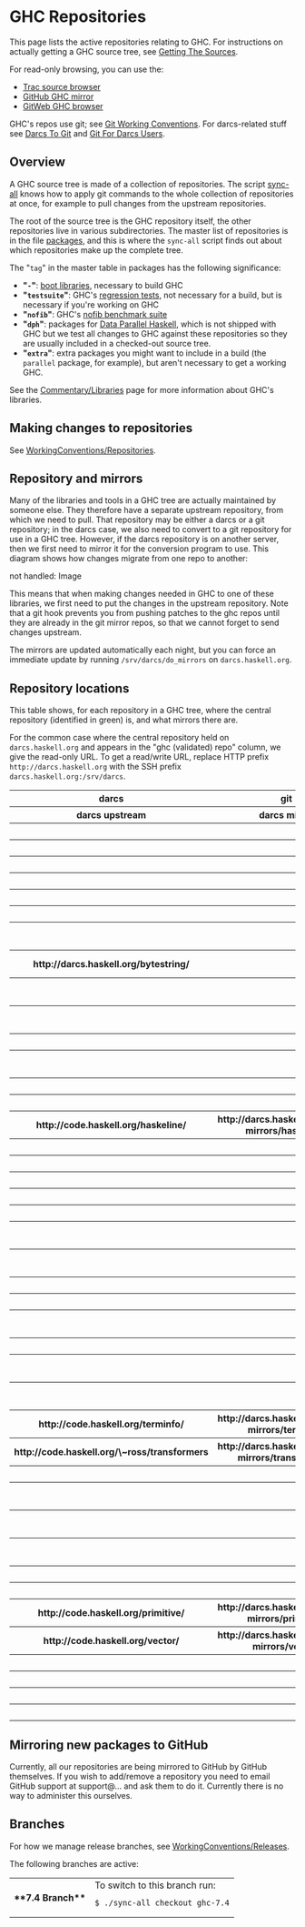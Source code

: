 


# GHC Repositories



This page lists the active repositories relating to GHC. For instructions on actually getting a GHC source tree, see [Getting The Sources](building/getting-the-sources).



For read-only browsing, you can use the:


- [ Trac source browser](http://hackage.haskell.org/trac/ghc/browser)
- [ GitHub GHC mirror](http://github.com/ghc/ghc)
- [ GitWeb GHC browser](http://darcs.haskell.org/cgi-bin/gitweb.cgi)


GHC's repos use git; see [Git Working Conventions](working-conventions/git). For darcs-related stuff see [Darcs To Git](darcs-to-git) and [Git For Darcs Users](git-for-darcs-users).


## Overview



A GHC source tree is made of a collection of repositories. The script [sync-all](building/sync-all) knows how to apply git commands to the whole collection of repositories at once, for example to pull changes from the upstream repositories.



The root of the source tree is the GHC repository itself, the other repositories live in various subdirectories. The master list of repositories is in the file [packages](/trac/ghc/browser/ghc/packages), and this is where the `sync-all` script finds out about which repositories make up the complete tree.



The "`tag`" in the master table in packages has the following significance:


- **"`-`"**: [boot libraries](commentary/libraries), necessary to build GHC
- **"`testsuite`"**: GHC's [regression tests](building/running-tests), not necessary for a build, but is necessary if you're working on GHC
- **"`nofib`"**: GHC's [nofib benchmark suite](building/running-no-fib)
- **"`dph`"**: packages for [Data Parallel Haskell](data-parallel), which is not shipped with GHC but we test all changes to GHC against these repositories so they are usually included in a checked-out source tree.
- **"`extra`"**: extra packages you might want to include in a build (the `parallel` package, for example), but aren't necessary to get a working GHC.


See the [Commentary/Libraries](commentary/libraries) page for more information about GHC's libraries.


## Making changes to repositories



See [WorkingConventions/Repositories](working-conventions/repositories).


## Repository and mirrors



Many of the libraries and tools in a GHC tree are actually maintained by someone else. They therefore have a separate upstream repository, from which we need to pull. That repository may be either a darcs or a git repository; in the darcs case, we also need to convert to a git repository for use in a GHC tree. However, if the darcs repository is on another server, then we first need to mirror it for the conversion program to use. This diagram shows how changes migrate from one repo to another:



not handled: Image



This means that when making changes needed in GHC to one of these libraries, we first need to put the changes in the upstream repository. Note that a git hook prevents you from pushing patches to the ghc repos until they are already in the git mirror repos, so that we cannot forget to send changes upstream.



The mirrors are updated automatically each night, but you can force an immediate update by running `/srv/darcs/do_mirrors` on `darcs.haskell.org`.


## Repository locations



This table shows, for each repository in a GHC tree, where the central repository (identified in green) is, and what mirrors there are.


For the common case where the central repository held on `darcs.haskell.org` and appears in the "ghc (validated) repo" column, we give the read-only URL.  To get a read/write URL, replace HTTP prefix `http://darcs.haskell.org` with the SSH prefix `darcs.haskell.org:/srv/darcs`.

<table><tr><th>darcs</th>
<th>git</th>
<th></th>
<th></th>
<th></th>
<th></th>
<th></th></tr>
<tr><th>darcs upstream</th>
<th>darcs mirror</th>
<th>git upstream</th>
<th>git mirror</th>
<th>ghc (validated) repo</th>
<th>in-tree</th>
<th></th></tr>
<tr><th></th>
<th></th>
<th></th>
<th></th>
<th>http://darcs.haskell.org/ghc.git/</th>
<th>.</th>
<th>ghc</th></tr>
<tr><th></th>
<th></th>
<th></th>
<th></th>
<th>http://darcs.haskell.org/ghc-tarballs.git/</th>
<th>ghc-tarballs</th>
<th></th></tr>
<tr><th></th>
<th></th>
<th></th>
<th></th>
<th>http://darcs.haskell.org/utils/hsc2hs.git/</th>
<th>utils/hsc2hs</th>
<th></th></tr>
<tr><th></th>
<th></th>
<th></th>
<th></th>
<th>http://darcs.haskell.org/haddock.git</th>
<th>utils/haddock</th>
<th></th></tr>
<tr><th></th>
<th></th>
<th></th>
<th></th>
<th>http://darcs.haskell.org/packages/array.git/</th>
<th>libraries/array</th>
<th></th></tr>
<tr><th></th>
<th></th>
<th></th>
<th></th>
<th>http://darcs.haskell.org/packages/base.git/</th>
<th>libraries/base</th>
<th></th></tr>
<tr><th></th>
<th></th>
<th>git://github.com/kolmodin/binary.git</th>
<th>http://darcs.haskell.org/git-mirrors/binary/binary.git/</th>
<th>http://darcs.haskell.org/packages/.git/</th>
<th>libraries/binary</th>
<th></th></tr>
<tr><th>http://darcs.haskell.org/bytestring/</th>
<th></th>
<th></th>
<th>http://darcs.haskell.org/git-mirrors/bytestring/.git/</th>
<th>http://darcs.haskell.org/packages/bytestring.git/</th>
<th>libraries/bytestring</th>
<th></th></tr>
<tr><th></th>
<th></th>
<th>git://github.com/haskell/cabal.git</th>
<th>http://darcs.haskell.org/git-mirrors/Cabal/.git/</th>
<th>http://darcs.haskell.org/packages/Cabal.git/</th>
<th>libraries/Cabal</th>
<th></th></tr>
<tr><th></th>
<th></th>
<th>git://github.com/haskell/containers.git</th>
<th>http://darcs.haskell.org/git-mirrors/containers/.git/</th>
<th>http://darcs.haskell.org/packages/containers.git/</th>
<th>libraries/containers</th>
<th></th></tr>
<tr><th></th>
<th></th>
<th></th>
<th></th>
<th>http://darcs.haskell.org/packages/directory.git/</th>
<th>libraries/directory</th>
<th></th></tr>
<tr><th></th>
<th></th>
<th></th>
<th></th>
<th>http://darcs.haskell.org/packages/extensible-exceptions.git/</th>
<th>libraries/extensible-exceptions</th>
<th></th></tr>
<tr><th></th>
<th></th>
<th></th>
<th></th>
<th>http://darcs.haskell.org/packages/filepath.git/</th>
<th>libraries/filepath</th>
<th></th></tr>
<tr><th></th>
<th></th>
<th></th>
<th></th>
<th>http://darcs.haskell.org/packages/ghc-prim.git/</th>
<th>libraries/ghc-prim</th>
<th></th></tr>
<tr><th>http://code.haskell.org/haskeline/</th>
<th>http://darcs.haskell.org/darcs-mirrors/haskeline/</th>
<th></th>
<th>http://darcs.haskell.org/git-mirrors/haskeline/.git/</th>
<th>http://darcs.haskell.org/packages/haskeline.git/</th>
<th>libraries/haskeline</th>
<th></th></tr>
<tr><th></th>
<th></th>
<th></th>
<th></th>
<th>http://darcs.haskell.org/packages/haskell98.git/</th>
<th>libraries/haskell98</th>
<th></th></tr>
<tr><th></th>
<th></th>
<th></th>
<th></th>
<th>http://darcs.haskell.org/packages/haskell2010.git/</th>
<th>libraries/haskell2010</th>
<th></th></tr>
<tr><th></th>
<th></th>
<th></th>
<th></th>
<th>http://darcs.haskell.org/packages/hoopl.git/</th>
<th>libraries/hoopl</th>
<th></th></tr>
<tr><th></th>
<th></th>
<th></th>
<th></th>
<th>http://darcs.haskell.org/packages/hpc.git/</th>
<th>libraries/hpc</th>
<th></th></tr>
<tr><th></th>
<th></th>
<th></th>
<th></th>
<th>http://darcs.haskell.org/packages/integer-gmp.git/</th>
<th>libraries/integer-gmp</th>
<th></th></tr>
<tr><th></th>
<th></th>
<th></th>
<th></th>
<th>http://darcs.haskell.org/packages/integer-simple.git/</th>
<th>libraries/integer-simple</th>
<th></th></tr>
<tr><th></th>
<th></th>
<th>git://github.com/ekmett/mtl.git</th>
<th>http://darcs.haskell.org/git-mirrors/mtl/.git</th>
<th>http://darcs.haskell.org/packages/mtl.git/</th>
<th>libraries/mtl</th>
<th></th></tr>
<tr><th></th>
<th></th>
<th></th>
<th></th>
<th>http://darcs.haskell.org/packages/old-locale.git/</th>
<th>libraries/old-locale</th>
<th></th></tr>
<tr><th></th>
<th></th>
<th></th>
<th></th>
<th>http://darcs.haskell.org/packages/old-time.git/</th>
<th>libraries/old-time</th>
<th></th></tr>
<tr><th></th>
<th></th>
<th>git://github.com/haskell/pretty.git</th>
<th>http://darcs.haskell.org/git-mirrors/pretty/</th>
<th>http://darcs.haskell.org/packages/pretty.git/</th>
<th>libraries/pretty</th>
<th></th></tr>
<tr><th></th>
<th></th>
<th></th>
<th></th>
<th>http://darcs.haskell.org/packages/process.git/</th>
<th>libraries/process</th>
<th></th></tr>
<tr><th></th>
<th></th>
<th>git://github.com/haskell/random.git</th>
<th>http://darcs.haskell.org/git-mirrors/random/</th>
<th>http://darcs.haskell.org/packages/random.git/</th>
<th>libraries/random</th>
<th></th></tr>
<tr><th></th>
<th></th>
<th></th>
<th></th>
<th>http://darcs.haskell.org/packages/template-haskell.git/</th>
<th>libraries/template-haskell</th>
<th></th></tr>
<tr><th>http://code.haskell.org/terminfo/</th>
<th>http://darcs.haskell.org/darcs-mirrors/terminfo/</th>
<th></th>
<th>http://darcs.haskell.org/git-mirrors/terminfo/.git/</th>
<th>http://darcs.haskell.org/packages/terminfo.git/</th>
<th>libraries/terminfo</th>
<th></th></tr>
<tr><th>http://code.haskell.org/\~ross/transformers</th>
<th>http://darcs.haskell.org/darcs-mirrors/transformers/</th>
<th></th>
<th>http://darcs.haskell.org/git-mirrors/transformers/.git/</th>
<th>http://darcs.haskell.org/packages/transformers.git/</th>
<th>libraries/transformers</th>
<th></th></tr>
<tr><th></th>
<th></th>
<th></th>
<th></th>
<th>http://darcs.haskell.org/packages/unix.git/</th>
<th>libraries/unix</th>
<th></th></tr>
<tr><th></th>
<th></th>
<th>https://github.com/glguy/utf8-string.git</th>
<th>http://darcs.haskell.org/git-mirrors/utf8-string/</th>
<th>http://darcs.haskell.org/packages/utf8-string.git/</th>
<th>libraries/utf8-string</th>
<th></th></tr>
<tr><th></th>
<th></th>
<th>git://github.com/haskell/win32.git</th>
<th>http://darcs.haskell.org/git-mirrors/Win32/</th>
<th>http://darcs.haskell.org/packages/Win32.git/</th>
<th>libraries/Win32</th>
<th></th></tr>
<tr><th></th>
<th></th>
<th>git://github.com/haskell/xhtml.git</th>
<th>http://darcs.haskell.org/git-mirrors/xhtml/</th>
<th>http://darcs.haskell.org/packages/xhtml.git/</th>
<th>libraries/xhtml</th>
<th></th></tr>
<tr><th></th>
<th></th>
<th></th>
<th></th>
<th>http://darcs.haskell.org/testsuite.git/</th>
<th>testsuite</th>
<th>testsuite</th></tr>
<tr><th></th>
<th></th>
<th></th>
<th></th>
<th>http://darcs.haskell.org/nofib.git</th>
<th>nofib</th>
<th>nofib</th></tr>
<tr><th>http://code.haskell.org/primitive/</th>
<th>http://darcs.haskell.org/darcs-mirrors/primitive/</th>
<th></th>
<th>http://darcs.haskell.org/git-mirrors/primitive/.git/</th>
<th>http://darcs.haskell.org/packages/primitive.git/</th>
<th>libraries/primitive</th>
<th>dph</th></tr>
<tr><th>http://code.haskell.org/vector/</th>
<th>http://darcs.haskell.org/darcs-mirrors/vector/</th>
<th></th>
<th>http://darcs.haskell.org/git-mirrors/vector/.git/</th>
<th>http://darcs.haskell.org/packages/vector.git/</th>
<th>libraries/vector</th>
<th></th></tr>
<tr><th></th>
<th></th>
<th></th>
<th></th>
<th>http://darcs.haskell.org/packages/dph.git/</th>
<th>libraries/dph</th>
<th></th></tr>
<tr><th></th>
<th></th>
<th></th>
<th></th>
<th>http://darcs.haskell.org/packages/deepseq.git/</th>
<th>libraries/deepseq</th>
<th>extra</th></tr>
<tr><th></th>
<th></th>
<th></th>
<th></th>
<th>http://darcs.haskell.org/packages/parallel.git/</th>
<th>libraries/parallel</th>
<th></th></tr>
<tr><th></th>
<th></th>
<th></th>
<th></th>
<th>http://darcs.haskell.org/packages/stm.git/</th>
<th>libraries/stm</th>
<th></th></tr></table>


## Mirroring new packages to GitHub



Currently, all our repositories are being mirrored to GitHub by GitHub themselves. If you wish to add/remove a repository you need to email GitHub support at support@… and ask them to do it. Currently there is no way to administer this ourselves.


## Branches



For how we manage release branches, see [WorkingConventions/Releases](working-conventions/releases).



The following branches are active:


<table><tr><th>**7.4 Branch**</th>
<td>
To switch to this branch run:

```wiki
$ ./sync-all checkout ghc-7.4
```

</td></tr></table>


